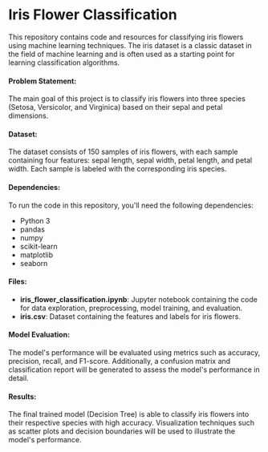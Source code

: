 # Iris Flower Classification

This repository contains code and resources for classifying iris flowers using machine learning techniques. The iris dataset is a classic dataset in the field of machine learning and is often used as a starting point for learning classification algorithms.

#### Problem Statement:
The main goal of this project is to classify iris flowers into three species (Setosa, Versicolor, and Virginica) based on their sepal and petal dimensions.

#### Dataset:
The dataset consists of 150 samples of iris flowers, with each sample containing four features: sepal length, sepal width, petal length, and petal width. Each sample is labeled with the corresponding iris species.

#### Dependencies:
To run the code in this repository, you'll need the following dependencies:
- Python 3
- pandas
- numpy
- scikit-learn
- matplotlib
- seaborn

#### Files:
- **iris_flower_classification.ipynb**: Jupyter notebook containing the code for data exploration, preprocessing, model training, and evaluation.
- **iris.csv**: Dataset containing the features and labels for iris flowers.

#### Model Evaluation:
The model's performance will be evaluated using metrics such as accuracy, precision, recall, and F1-score. Additionally, a confusion matrix and classification report will be generated to assess the model's performance in detail.

#### Results:
The final trained model (Decision Tree) is able to classify iris flowers into their respective species with high accuracy. Visualization techniques such as scatter plots and decision boundaries will be used to illustrate the model's performance.
